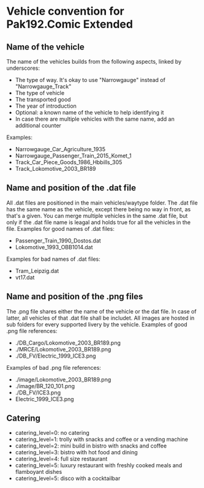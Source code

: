 # Vehicle convention for Pak192.Comic Extended

## Name of the vehicle

The name of the vehicles builds from the following aspects, linked by underscores:

- The type of way. It's okay to use "Narrowgauge" instead of "Narrowgauge_Track"
- The type of vehicle
- The transported good
- The year of introduction
- Optional: a known name of the vehicle to help identifying it
- In case there are multiple vehicles with the same name, add an additional counter

Examples:

- Narrowgauge_Car_Agriculture_1935
- Narrowgauge_Passenger_Train_2015_Komet_1
- Track_Car_Piece_Goods_1986_Hbbills_305
- Track_Lokomotive_2003_BR189

## Name and position of the .dat file

All .dat files are positioned in the main vehicles/waytype folder.
The .dat file has the same name as the vehicle, except there being no way in front, as that's a given.
You can merge multiple vehicles in the same .dat file, but only if the .dat file name is leagal and holds true for all the vehicles in the file.
Examples for good names of .dat files:

- Passenger_Train_1990_Dostos.dat
- Lokomotive_1993_OBB1014.dat

Examples for bad names of .dat files:

- Tram_Leipzig.dat
- vt17.dat

## Name and position of the .png files

The .png file shares either the name of the vehicle or the dat file.
In case of latter, all vehicles of that .dat file shall be includet.
All images are hosted in sub folders for every supported livery by the vehicle.
Examples of good .png file references:

- ./DB_Cargo/Lokomotive_2003_BR189.png
- ./MRCE/Lokomotive_2003_BR189.png
- ./DB_FV/Electric_1999_ICE3.png

Examples of bad .png file references:

- ./image/Lokomotive_2003_BR189.png
- ./image/BR_120_101.png
- ./DB_FV/ICE3.png
- Electric_1999_ICE3.png

## Catering

- catering_level=0: no catering
- catering_level=1: trolly with snacks and coffee or a vending machine
- catering_level=2: mini build in bistro with snacks and coffee 
- catering_level=3: bistro with hot food and dining
- catering_level=4: full size restaurant
- catering_level=5: luxury restaurant with freshly cooked meals and flamboyant dishes
- catering_level=5: disco with a cocktailbar